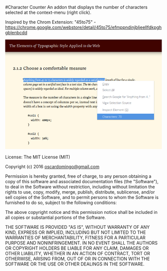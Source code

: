 #Character Counter
An addon that displays the number of characters selected at the context-menu (right click).

Inspired by the Chrom Extension: "45to75" - https://chrome.google.com/webstore/detail/45to75/efmppndinjbljeellfdkpghgblenbcdd

![Characters Counter Screenshot](https://github.com/Minkiu/characters-counter/blob/master/screenshot.jpg)

License:
The MIT License (MIT)

Copyright (c) 2016 oscardomingo@gmail.com

Permission is hereby granted, free of charge, to any person obtaining a copy of this software and associated documentation files (the "Software"), to deal in the Software without restriction, including without limitation the rights to use, copy, modify, merge, publish, distribute, sublicense, and/or sell copies of the Software, and to permit persons to whom the Software is furnished to do so, subject to the following conditions:

The above copyright notice and this permission notice shall be included in all copies or substantial portions of the Software.

THE SOFTWARE IS PROVIDED "AS IS", WITHOUT WARRANTY OF ANY KIND, EXPRESS OR IMPLIED, INCLUDING BUT NOT LIMITED TO THE WARRANTIES OF MERCHANTABILITY, FITNESS FOR A PARTICULAR PURPOSE AND NONINFRINGEMENT. IN NO EVENT SHALL THE AUTHORS OR COPYRIGHT HOLDERS BE LIABLE FOR ANY CLAIM, DAMAGES OR OTHER LIABILITY, WHETHER IN AN ACTION OF CONTRACT, TORT OR OTHERWISE, ARISING FROM, OUT OF OR IN CONNECTION WITH THE SOFTWARE OR THE USE OR OTHER DEALINGS IN THE SOFTWARE.
